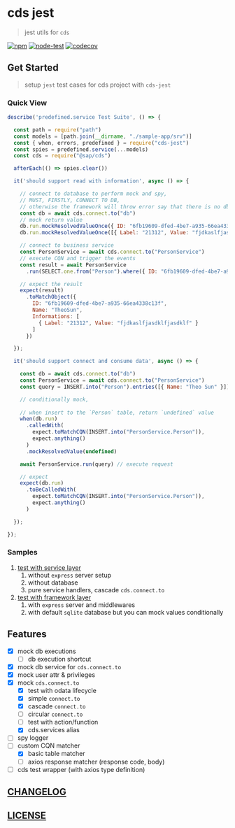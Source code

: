 # cds jest

> jest utils for `cds`

[![npm](https://img.shields.io/npm/v/cds-jest)](https://www.npmjs.com/package/cds-jest)
[![node-test](https://github.com/Soontao/cds-jest/actions/workflows/nodejs.yml/badge.svg)](https://github.com/Soontao/cds-jest/actions/workflows/nodejs.yml)
[![codecov](https://codecov.io/gh/Soontao/cds-jest/branch/main/graph/badge.svg?token=WFDumlSg3G)](https://codecov.io/gh/Soontao/cds-jest)

## Get Started

> setup `jest` test cases for cds project with `cds-jest` 

### Quick View

```js
describe('predefined.service Test Suite', () => {

  const path = require("path")
  const models = [path.join(__dirname, "./sample-app/srv")]
  const { when, errors, predefined } = require("cds-jest")
  const spies = predefined.service(...models)
  const cds = require("@sap/cds")

  afterEach(() => spies.clear())

  it('should support read with information', async () => {

    // connect to database to perform mock and spy, 
    // MUST, FIRSTLY, CONNECT TO DB, 
    // otherwise the framework will throw error say that there is no db connection
    const db = await cds.connect.to("db")
    // mock return value
    db.run.mockResolvedValueOnce({ ID: "6fb19609-dfed-4be7-a935-66ea4338c13f", Name: "TheoSun" })
    db.run.mockResolvedValueOnce([{ Label: "21312", Value: "fjdkaslfjasdklfjasdklf" }])

    // connect to business service
    const PersonService = await cds.connect.to("PersonService")
    // execute CQN and trigger the events
    const result = await PersonService
      .run(SELECT.one.from("Person").where({ ID: "6fb19609-dfed-4be7-a935-66ea4338c13f" }))

    // expect the result
    expect(result)
      .toMatchObject({
        ID: "6fb19609-dfed-4be7-a935-66ea4338c13f",
        Name: "TheoSun",
        Informations: [
          { Label: "21312", Value: "fjdkaslfjasdklfjasdklf" }
        ]
      })

  });

  it('should support connect and consume data', async () => {

    const db = await cds.connect.to("db")
    const PersonService = await cds.connect.to("PersonService")
    const query = INSERT.into("Person").entries([{ Name: "Theo Sun" }])

    // conditionally mock, 
    
    // when insert to the `Person` table, return `undefined` value
    when(db.run)
      .calledWith(
        expect.toMatchCQN(INSERT.into("PersonService.Person")),
        expect.anything()
      )
      .mockResolvedValue(undefined)

    await PersonService.run(query) // execute request

    // expect
    expect(db.run)
      .toBeCalledWith(
        expect.toMatchCQN(INSERT.into("PersonService.Person")),
        expect.anything()
      )

  });

});
```

### Samples

1. [test with service layer](./test/predefined.service.test.js)
     1. without `express` server setup
     2. without database
     3. pure service handlers, cascade `cds.connect.to`
2. [test with framework layer](./test/predefined.http.test.js)
     1. with `express` server and middlewares
     2. with default `sqlite` database but you can mock values conditionally

## Features

- [x] mock db executions
  - [ ] db execution shortcut
- [x] mock db service for `cds.connect.to`
- [x] mock user attr & privileges
- [x] mock `cds.connect.to`
  - [x] test with odata lifecycle
  - [x] simple `connect.to`
  - [x] cascade `connect.to`
  - [ ] circular `connect.to`
  - [ ] test with action/function
  - [x] cds.services alias
- [ ] spy logger
- [ ] custom CQN matcher
  - [x] basic table matcher
  - [ ] axios response matcher (response code, body)
- [ ] cds test wrapper (with axios type definition)

## [CHANGELOG](./CHANGELOG.md)

## [LICENSE](./LICENSE)
